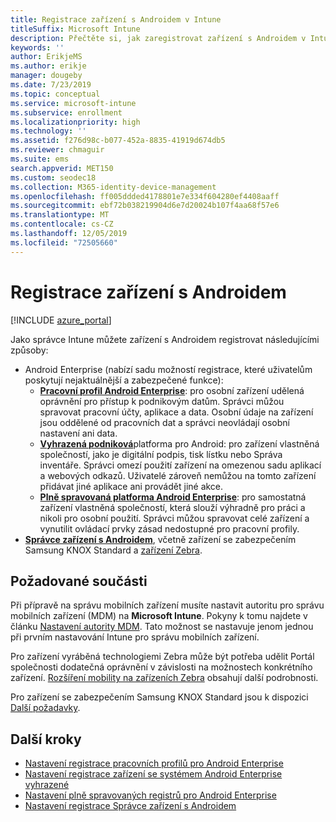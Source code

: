```yaml
---
title: Registrace zařízení s Androidem v Intune
titleSuffix: Microsoft Intune
description: Přečtěte si, jak zaregistrovat zařízení s Androidem v Intune.
keywords: ''
author: ErikjeMS
ms.author: erikje
manager: dougeby
ms.date: 7/23/2019
ms.topic: conceptual
ms.service: microsoft-intune
ms.subservice: enrollment
ms.localizationpriority: high
ms.technology: ''
ms.assetid: f276d98c-b077-452a-8835-41919d674db5
ms.reviewer: chmaguir
ms.suite: ems
search.appverid: MET150
ms.custom: seodec18
ms.collection: M365-identity-device-management
ms.openlocfilehash: ff005ddded4178801e7e334f604280ef4408aaff
ms.sourcegitcommit: ebf72b038219904d6e7d20024b107f4aa68f57e6
ms.translationtype: MT
ms.contentlocale: cs-CZ
ms.lasthandoff: 12/05/2019
ms.locfileid: "72505660"
---
```

# <a name="enroll-android-devices"></a>Registrace zařízení s Androidem

[!INCLUDE [azure_portal](../includes/azure_portal.md)]

Jako správce Intune můžete zařízení s Androidem registrovat následujícími způsoby:
- Android Enterprise (nabízí sadu možností registrace, které uživatelům poskytují nejaktuálnější a zabezpečené funkce):
    - [**Pracovní profil Android Enterprise**](android-work-profile-enroll.md): pro osobní zařízení udělená oprávnění pro přístup k podnikovým datům. Správci můžou spravovat pracovní účty, aplikace a data. Osobní údaje na zařízení jsou oddělené od pracovních dat a správci neovládají osobní nastavení ani data. 
    - [**Vyhrazená podniková**](android-kiosk-enroll.md)platforma pro Android: pro zařízení vlastněná společností, jako je digitální podpis, tisk lístku nebo Správa inventáře. Správci omezí použití zařízení na omezenou sadu aplikací a webových odkazů. Uživatelé zároveň nemůžou na tomto zařízení přidávat jiné aplikace ani provádět jiné akce.
    - [**Plně spravovaná platforma Android Enterprise**](android-fully-managed-enroll.md): pro samostatná zařízení vlastněná společností, která slouží výhradně pro práci a nikoli pro osobní použití. Správci můžou spravovat celé zařízení a vynutilit ovládací prvky zásad nedostupné pro pracovní profily. 
- [**Správce zařízení s Androidem**](android-enroll-device-administrator.md), včetně zařízení se zabezpečením Samsung KNOX Standard a [zařízení Zebra](../configuration/android-zebra-mx-overview.md). 

## <a name="prerequisites"></a>Požadované součásti

Při přípravě na správu mobilních zařízení musíte nastavit autoritu pro správu mobilních zařízení (MDM) na **Microsoft Intune**. Pokyny k tomu najdete v článku [Nastavení autority MDM](../fundamentals/mdm-authority-set.md). Tato možnost se nastavuje jenom jednou při prvním nastavování Intune pro správu mobilních zařízení.

Pro zařízení vyráběná technologiemi Zebra může být potřeba udělit Portál společnosti dodatečná oprávnění v závislosti na možnostech konkrétního zařízení. [Rozšíření mobility na zařízeních Zebra](../configuration/android-zebra-mx-overview.md) obsahují další podrobnosti.

Pro zařízení se zabezpečením Samsung KNOX Standard jsou k dispozici [Další požadavky](android-samsung-knox-mobile-enroll.md).

## <a name="next-steps"></a>Další kroky

- [Nastavení registrace pracovních profilů pro Android Enterprise](android-work-profile-enroll.md)
- [Nastavení registrace zařízení se systémem Android Enterprise vyhrazené](android-kiosk-enroll.md)
- [Nastavení plně spravovaných registrů pro Android Enterprise](android-fully-managed-enroll.md)
- [Nastavení registrace Správce zařízení s Androidem](android-enroll-device-administrator.md)

